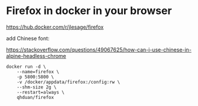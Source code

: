# Firefox in docker in your browser

https://hub.docker.com/r/jlesage/firefox

add Chinese font:

https://stackoverflow.com/questions/49067625/how-can-i-use-chinese-in-alpine-headless-chrome

```
docker run -d \
    --name=firefox \
    -p 5800:5800 \
    -v /docker/appdata/firefox:/config:rw \
    --shm-size 2g \
    --restart=always \
    qhduan/firefox

```
